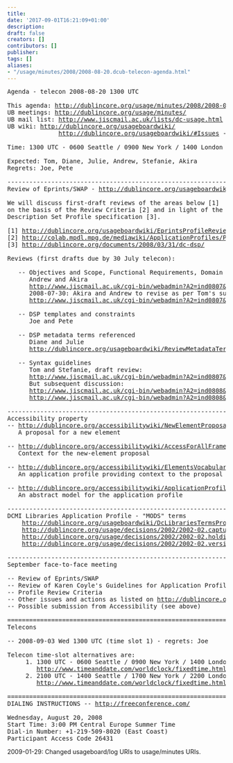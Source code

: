 ```yaml
---
title: 
date: '2017-09-01T16:21:09+01:00'
description: 
draft: false
creators: []
contributors: []
publisher: 
tags: []
aliases:
- "/usage/minutes/2008/2008-08-20.dcub-telecon-agenda.html"
---
```


<pre>
Agenda - telecon 2008-08-20 1300 UTC

This agenda: <a href="http://dublincore.org/usage/minutes/2008/2008-08-20.dcub-telecon-agenda.html">http://dublincore.org/usage/minutes/2008/2008-08-20.dcub-telecon-agenda.html</a>
UB meetings: <a href="http://dublincore.org/usage/minutes/">http://dublincore.org/usage/minutes/</a>
UB mail list: <a href="http://www.jiscmail.ac.uk/lists/dc-usage.html">http://www.jiscmail.ac.uk/lists/dc-usage.html</a>
UB wiki: <a href="http://dublincore.org/usageboardwiki/">http://dublincore.org/usageboardwiki/</a>
              <a href="http://dublincore.org/usageboardwiki/#Issues">http://dublincore.org/usageboardwiki/#Issues</a> - where long-term issues are tracked

Time: 1300 UTC - 0600 Seattle / 0900 New York / 1400 London / 1500 Berlin / 2200 Tokyo / 2300 Canberra

Expected: Tom, Diane, Julie, Andrew, Stefanie, Akira
Regrets: Joe, Pete

----------------------------------------------------------------------
Review of Eprints/SWAP - <a href="http://dublincore.org/usageboardwiki/EprintsProfileReview">http://dublincore.org/usageboardwiki/EprintsProfileReview</a>

We will discuss first-draft reviews of the areas below [1]
on the basis of the Review Criteria [2] and in light of the
Description Set Profile specification [3].

[1] <a href="http://dublincore.org/usageboardwiki/EprintsProfileReview">http://dublincore.org/usageboardwiki/EprintsProfileReview</a>
[2] <a href="http://colab.mpdl.mpg.de/mediawiki/ApplicationProfiles/ProfileReviewCriteriaDe">http://colab.mpdl.mpg.de/mediawiki/ApplicationProfiles/ProfileReviewCriteriaDe</a>
[3] <a href="http://dublincore.org/documents/2008/03/31/dc-dsp/">http://dublincore.org/documents/2008/03/31/dc-dsp/</a>

Reviews (first drafts due by 30 July telecon):

   -- Objectives and Scope, Functional Requirements, Domain Model
      Andrew and Akira
      <a href="http://www.jiscmail.ac.uk/cgi-bin/webadmin?A2=ind0807&amp;L=dc-usage&amp;P=1394">http://www.jiscmail.ac.uk/cgi-bin/webadmin?A2=ind0807&amp;L=dc-usage&amp;P=1394</a>
      2008-07-30: Akira and Andrew to revise as per Tom's suggestions in
      <a href="http://www.jiscmail.ac.uk/cgi-bin/webadmin?A2=ind0807&amp;L=dc-usage&amp;P=1519">http://www.jiscmail.ac.uk/cgi-bin/webadmin?A2=ind0807&amp;L=dc-usage&amp;P=1519</a>
   
   -- DSP templates and constraints
      Joe and Pete
   
   -- DSP metadata terms referenced
      Diane and Julie
      <a href="http://dublincore.org/usageboardwiki/ReviewMetadataTermsReferenced">http://dublincore.org/usageboardwiki/ReviewMetadataTermsReferenced</a>
   
   -- Syntax guidelines
      Tom and Stefanie, draft review:
      <a href="http://www.jiscmail.ac.uk/cgi-bin/webadmin?A2=ind0807&amp;L=dc-usage&amp;P=907">http://www.jiscmail.ac.uk/cgi-bin/webadmin?A2=ind0807&amp;L=dc-usage&amp;P=907</a>
      But subsequent discussion:
      <a href="http://www.jiscmail.ac.uk/cgi-bin/webadmin?A2=ind0808&amp;L=dc-usage&amp;P=687">http://www.jiscmail.ac.uk/cgi-bin/webadmin?A2=ind0808&amp;L=dc-usage&amp;P=687</a>
      <a href="http://www.jiscmail.ac.uk/cgi-bin/webadmin?A2=ind0808&amp;L=dc-usage&amp;P=796">http://www.jiscmail.ac.uk/cgi-bin/webadmin?A2=ind0808&amp;L=dc-usage&amp;P=796</a>

----------------------------------------------------------------------
Accessibility property
-- <a href="http://dublincore.org/accessibilitywiki/NewElementProposal">http://dublincore.org/accessibilitywiki/NewElementProposal</a>
   A proposal for a new element 

-- <a href="http://dublincore.org/accessibilitywiki/AccessForAllFramework">http://dublincore.org/accessibilitywiki/AccessForAllFramework</a>
   Context for the new-element proposal

-- <a href="http://dublincore.org/accessibilitywiki/ElementsVocabularies">http://dublincore.org/accessibilitywiki/ElementsVocabularies</a>
   An application profile providing context to the proposal

-- <a href="http://dublincore.org/accessibilitywiki/ApplicationProfileAbstractModel">http://dublincore.org/accessibilitywiki/ApplicationProfileAbstractModel</a>
   An abstract model for the application profile

----------------------------------------------------------------------
DCMI Libraries Application Profile - "MODS" terms
    <a href="http://dublincore.org/usageboardwiki/DcLibrariesTermsProposal">http://dublincore.org/usageboardwiki/DcLibrariesTermsProposal</a>
    <a href="http://dublincore.org/usage/decisions/2002/2002-02.captured.shtml">http://dublincore.org/usage/decisions/2002/2002-02.captured.shtml</a>
    <a href="http://dublincore.org/usage/decisions/2002/2002-02.holding-location.shtml">http://dublincore.org/usage/decisions/2002/2002-02.holding-location.shtml</a>
    <a href="http://dublincore.org/usage/decisions/2002/2002-02.version.shtml">http://dublincore.org/usage/decisions/2002/2002-02.version.shtml</a>

----------------------------------------------------------------------
September face-to-face meeting

-- Review of Eprints/SWAP
-- Review of Karen Coyle's Guidelines for Application Profiles
-- Profile Review Criteria
-- Other issues and actions as listed on <a href="http://dublincore.org/usageboardwiki/">http://dublincore.org/usageboardwiki/</a>
-- Possible submission from Accessibility (see above)

======================================================================
Telecons 

-- 2008-09-03 Wed 1300 UTC (time slot 1) - regrets: Joe

Telecon time-slot alternatives are:
     1. 1300 UTC - 0600 Seattle / 0900 New York / 1400 London / 1500 Berlin / 2200 Tokyo / 2300 Canberra
        <a href="http://www.timeanddate.com/worldclock/fixedtime.html?month=07&amp;day=30&amp;year=2008&amp;hour=13&amp;min=00&amp;sec=0&amp;p1=0">http://www.timeanddate.com/worldclock/fixedtime.html?month=07&amp;day=30&amp;year=2008&amp;hour=13&amp;min=00&amp;sec=0&amp;p1=0</a>
     2. 2100 UTC - 1400 Seattle / 1700 New York / 2200 London / 2300 Berlin / 0600 Tokyo+ / 0700 Sydney+
        <a href="http://www.timeanddate.com/worldclock/fixedtime.html?month=07&amp;day=30&amp;year=2008&amp;hour=21&amp;min=00&amp;sec=0&amp;p1=0">http://www.timeanddate.com/worldclock/fixedtime.html?month=07&amp;day=30&amp;year=2008&amp;hour=21&amp;min=00&amp;sec=0&amp;p1=0</a>

======================================================================
DIALING INSTRUCTIONS -- <a href="http://freeconference.com/">http://freeconference.com/</a>

Wednesday, August 20, 2008
Start Time: 3:00 PM Central Europe Summer Time
Dial-in Number: +1-219-509-8020 (East Coast)    
Participant Access Code 26431
</pre>2009-01-29: Changed usageboard/log URIs to usage/minutes URIs.
